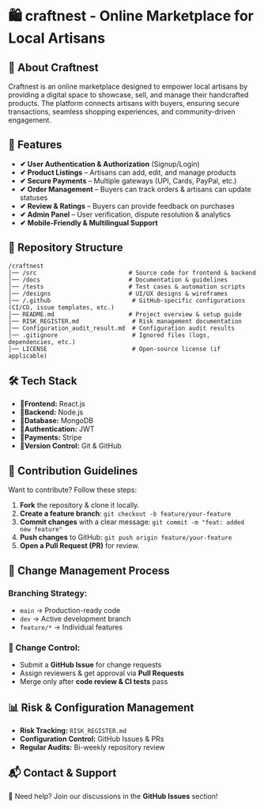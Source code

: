 # 🛍️ craftnest - Online Marketplace for Local Artisans

## 📌 About Craftnest
Craftnest is an online marketplace designed to empower local artisans by providing a digital space to showcase, sell, and manage their handcrafted products. The platform connects artisans with buyers, ensuring secure transactions, seamless shopping experiences, and community-driven engagement.

## 🚀 Features
- **✔ User Authentication & Authorization** (Signup/Login)  
- **✔ Product Listings** – Artisans can add, edit, and manage products  
- **✔ Secure Payments** – Multiple gateways (UPI, Cards, PayPal, etc.)  
- **✔ Order Management** – Buyers can track orders & artisans can update statuses  
- **✔ Review & Ratings** – Buyers can provide feedback on purchases  
- **✔ Admin Panel** – User verification, dispute resolution & analytics  
- **✔ Mobile-Friendly & Multilingual Support**  

## 📂 Repository Structure
```
/craftnest
│── /src                          # Source code for frontend & backend
│── /docs                         # Documentation & guidelines
│── /tests                        # Test cases & automation scripts
│── /designs                      # UI/UX designs & wireframes
│── /.github                       # GitHub-specific configurations (CI/CD, issue templates, etc.)
│── README.md                     # Project overview & setup guide
│── RISK_REGISTER.md               # Risk management documentation
│── Configuration_audit_result.md  # Configuration audit results
│── .gitignore                     # Ignored files (logs, dependencies, etc.)
│── LICENSE                        # Open-source license (if applicable)
```

## 🛠️ Tech Stack
- **🔹Frontend:** React.js  
- **🔹Backend:** Node.js  
- **🔹Database:** MongoDB  
- **🔹Authentication:** JWT  
- **🔹Payments:** Stripe  
- **🔹Version Control:** Git & GitHub  

## 📝 Contribution Guidelines
Want to contribute? Follow these steps:  
1. **Fork** the repository & clone it locally.  
2. **Create a feature branch**: `git checkout -b feature/your-feature`  
3. **Commit changes** with a clear message: `git commit -m "feat: added new feature"`  
4. **Push changes** to GitHub: `git push origin feature/your-feature`  
5. **Open a Pull Request (PR)** for review.  

## 📌 Change Management Process

### Branching Strategy:
- `main` → Production-ready code  
- `dev` → Active development branch  
- `feature/*` → Individual features  

### 📌 Change Control:
- Submit a **GitHub Issue** for change requests  
- Assign reviewers & get approval via **Pull Requests**  
- Merge only after **code review & CI tests** pass  

## 📊 Risk & Configuration Management
- **Risk Tracking:** `RISK_REGISTER.md`  
- **Configuration Control:** GitHub Issues & PRs  
- **Regular Audits:** Bi-weekly repository review  

## 📬 Contact & Support
💬 Need help? Join our discussions in the **GitHub Issues** section!
